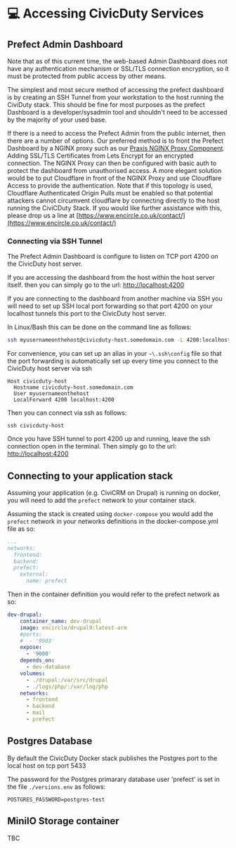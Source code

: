 # 💻 Accessing CivicDuty Services

## Prefect Admin Dashboard

Note that as of this current time, the web-based Admin Dashboard does not have any authentication mechanism or SSL/TLS connection encryption, so it must be protected from public access by other means.

The simplest and most secure method of accessing the prefect dashboard is by creating an SSH Tunnel from your workstation to the host running the CiviDuty stack. This should be fine for most purposes as the prefect Dashboard is a developer/sysadmin tool and shouldn't need to be accessed by the majority of your used base.

If there is a need to access the Prefect Admin from the public internet, then there are a number of options. Our preferred method is to front the Prefect Dashboard by a NGINX proxy such as our [Praxis NGINX Proxy Component](https://hub.docker.com/repository/docker/encircle/nginx-proxy/general). Adding SSL/TLS Certificates from Lets Encrypt for an encrypted connection. The NGINX Proxy can then be configured with basic auth to protect the dashboard from unauthorised access. A more elegant solution would be to put Cloudflare in front of the NGINX Proxy and use Cloudflare Access to provide the authentication. Note that if this topology is used, Cloudflare Authenticated Origin Pulls must be enabled so that potential attackers cannot circumvent cloudflare by connecting directly to the host running the CiviCDuty Stack. If you would like further assistance with this, please drop us a line at [https://www.encircle.co.uk/contact/](https://www.encircle.co.uk/contact/)

### Connecting via SSH Tunnel

The Prefect Admin Dashboard is configure to listen on TCP port 4200 on the CivicDuty host server.

If you are accessing the dashboard from the host within the host server itself. then you can simply go to the url: [http://localhost:4200](http://localhost:4200)

If you are connecting to the dashboard from another machine via SSH you will need to set up SSH local port forwarding so that port 4200 on your localhost tunnels this port to the CivicDuty host server.

In Linux/Bash this can be done on the command line as follows:

```bash
ssh myusernameonthehost@civicduty-host.somedomain.com -L 4200:localhost:4200
```

For convenience, you can set up an alias in your `~\.ssh\config` file so that the port forwarding is automatically set up every time you connect to the CivicDuty host server via ssh

```Properties
Host civicduty-host
  Hostname civicduty-host.somedomain.com
  User myusernameonthehost 
  LocalForward 4200 localhost:4200
```

Then you can connect via ssh as follows:

```Properties
ssh civicduty-host
```

Once you have SSH tunnel to port 4200 up and running, leave the ssh connection open in the terminal. Then simply go to the url: [http://localhost:4200](http://localhost:4200)

## Connecting to your application stack

Assuming your application  (e.g. CiviCRM on Drupal) is running on docker, you will need to add the `prefect` network to your container stack.&#x20;

Assuming the stack is created using `docker-compose` you would add the `prefect` network in your networks definitions in the docker-compose.yml file as so:

```yaml
...
networks:
  frontend:
  backend:
  prefect:
    external:
      name: prefect
```

Then in the container definition you would refer to the prefect network as so:

&#x20;

```yaml
dev-drupal:
    container_name: dev-drupal
    image: encircle/drupal9:latest-arm
    #ports:
    #  - '9903'
    expose:
      - '9000'
    depends_on:
      - dev-database
    volumes:
      - ./drupal:/var/src/drupal
      - ./logs/php/:/var/log/php  
    networks:
      - frontend
      - backend
      - mail
      - prefect
```

## Postgres Database

By default the CivicDuty Docker stack publishes the Postgres port to the local host on tcp port 5433

The password for the Postgres primarary database user 'prefect' is set in the file `./versions.env` as follows:

```
POSTGRES_PASSWORD=postgres-test
```

## MiniIO Storage container

TBC
